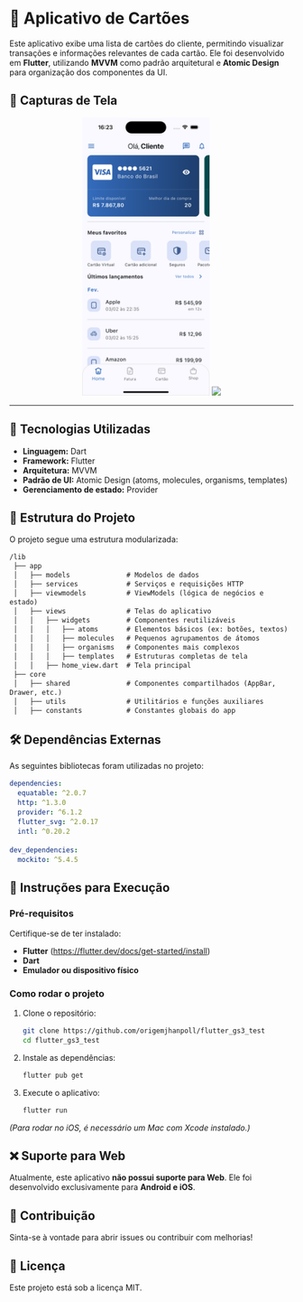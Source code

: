 # 📱 Aplicativo de Cartões

Este aplicativo exibe uma lista de cartões do cliente, permitindo visualizar transações e informações relevantes de cada cartão. Ele foi desenvolvido em **Flutter**, utilizando **MVVM** como padrão arquitetural e **Atomic Design** para organização dos componentes da UI.

## 📸 Capturas de Tela

<p align="center">
  <img src="assets/media/mobile.png" width="45%" />
  <img src="assets/media/mobile.gif" width="45%" />
</p>

---

## 🚀 Tecnologias Utilizadas

- **Linguagem:** Dart
- **Framework:** Flutter
- **Arquitetura:** MVVM
- **Padrão de UI:** Atomic Design (atoms, molecules, organisms, templates)
- **Gerenciamento de estado:** Provider

## 📂 Estrutura do Projeto

O projeto segue uma estrutura modularizada:

```
/lib
 ├── app
 │   ├── models              # Modelos de dados
 │   ├── services            # Serviços e requisições HTTP
 │   ├── viewmodels          # ViewModels (lógica de negócios e estado)
 │   ├── views               # Telas do aplicativo
 │   │   ├── widgets         # Componentes reutilizáveis
 │   │   │   ├── atoms       # Elementos básicos (ex: botões, textos)
 │   │   │   ├── molecules   # Pequenos agrupamentos de átomos
 │   │   │   ├── organisms   # Componentes mais complexos
 │   │   │   ├── templates   # Estruturas completas de tela
 │   │   ├── home_view.dart  # Tela principal
 ├── core
 │   ├── shared              # Componentes compartilhados (AppBar, Drawer, etc.)
 │   ├── utils               # Utilitários e funções auxiliares
 │   ├── constants           # Constantes globais do app
```

## 🛠 Dependências Externas

As seguintes bibliotecas foram utilizadas no projeto:

```yaml
dependencies:
  equatable: ^2.0.7
  http: ^1.3.0
  provider: ^6.1.2
  flutter_svg: ^2.0.17
  intl: ^0.20.2

dev_dependencies:
  mockito: ^5.4.5
```

## 📌 Instruções para Execução

### Pré-requisitos

Certifique-se de ter instalado:

- **Flutter** (https://flutter.dev/docs/get-started/install)
- **Dart**
- **Emulador ou dispositivo físico**

### Como rodar o projeto

1. Clone o repositório:

   ```bash
   git clone https://github.com/origemjhanpoll/flutter_gs3_test
   cd flutter_gs3_test
   ```

2. Instale as dependências:

   ```bash
   flutter pub get
   ```

3. Execute o aplicativo:
   ```bash
   flutter run
   ```

_(Para rodar no iOS, é necessário um Mac com Xcode instalado.)_

## ❌ Suporte para Web

Atualmente, este aplicativo **não possui suporte para Web**. Ele foi desenvolvido exclusivamente para **Android e iOS**.

## 🤝 Contribuição

Sinta-se à vontade para abrir issues ou contribuir com melhorias!

## 📄 Licença

Este projeto está sob a licença MIT.
